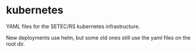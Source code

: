# kubernetes

YAML files for the SETEC/RS kubernetes infrastructure.

New deployments use helm, but some old ones still use the yaml files on the root dir.
